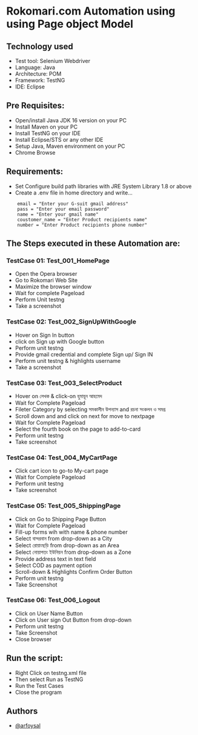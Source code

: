 
# Rokomari.com Automation using using Page object Model

## Technology used
  
- Test tool:  Selenium Webdriver 
- Language: Java  
- Architecture: POM
- Framework: TestNG
- IDE: Eclipse  
  
## Pre Requisites:
  
- Open/install Java JDK 16 version on your PC  
- Install Maven on your PC  
- Install TestNG on your IDE  
- Install Eclipse/STS or any other IDE  
- Setup Java, Maven environment on your PC  
- Chrome Browse  

## Requirements:
- Set Configure build path libraries with JRE System Library 1.8 or above 
- Create a .env file in home directory and write...  
```
    email = "Enter your G-suit gmail address"  
    pass = "Enter your email password"  
    name = "Enter your gmail name"  
    coustomer_name = "Enter Product recipients name"  
    number = "Enter Product recipients phone number"
```
## The Steps executed in these Automation are:

### TestCase 01: Test_001_HomePage

- Open the Opera browser
- Go to Rokomari Web Site
- Maximize the browser window
- Wait for complete Pageload
- Perform Unit testng 
- Take a screenshot 

### TestCase 02: Test_002_SignUpWithGoogle

- Hover on Sign In button
- click on Sign up with Google button
- Perform unit testng
- Provide gmail credential and complete Sign up/ Sign IN
- Perform unit testng & highlights username 
- Take a screenshot 

### TestCase 03: Test_003_SelectProduct
- Hover on লেখক & click-on হুমায়ূন আহমেদ
- Wait for Complete Pageload
- Fileter Category by selecting সমকালীন উপন্যাস and রচনা সংকলন ও সমগ্র
- Scroll down and and click on next for move to nextpage 
- Wait for Complete Pageload
- Select the fourth book on the page to add-to-card
- Perform unit testng
- Take screenshot

### TestCase 04: Test_004_MyCartPage

- Click cart icon to go-to My-cart page 
- Wait for Complete Pageload
- Perform unit testng
- Take screenshot

### TestCase 05: Test_005_ShippingPage

- Click on Go to Shipping Page Button
- Wait for Complete Pageload
- Fill-up forms wih with name & phone number
- Select বান্দরবান from drop-down as a City
- Select রোয়াংছড়ি from drop-down as an Area
- Select নোয়াপতং ইউনিয়ন from drop-down as a Zone
- Provide address text in text field 
- Select COD as payment option
- Scroll-down & Highlights Confirm Order Button
- Perform unit testng
- Take Screenshot

### TestCase 06: Test_006_Logout

- Click on User Name Button
- Click on User sign Out Button from drop-down 
- Perform unit testng
- Take Screenshot
- Close browser


## Run the script:
- Right Click on testng.xml file
- Then select Run as TestNG
- Run the Test Cases
- Close the program


## Authors

- [@arfoysal](https://www.github.com/arfoysal)

